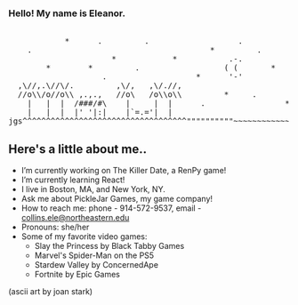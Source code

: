 ### Hello! My name is Eleanor.
<pre> 
            *      .         .                   .
    .                                      *         .         *
                      *            *           .-.
        *        *         .                  ( (       * 
                    .                   *      '-'
  ,\//,.\//\/.         ,\/,   ,\/.//,                       .
  //o\\/o//o\\ ,.,.,   //o\   /o\\o\\         *     .      
    |   |  |  /###/#\    |     |  |      .                 *
    |   |  |  |' '|:|    |`=.='|  |                      
jgs^^^^^^^^^^^^^^^^^^^^^^^^^^^^^^^^^^^""""""""""~~~~~~~~~~~~~~~~~~
</pre>

## Here's a little about me..
- I’m currently working on The Killer Date, a RenPy game!
- I’m currently learning React!
- I live in Boston, MA, and New York, NY.
- Ask me about PickleJar Games, my game company!
- How to reach me: phone - 914-572-9537, email - collins.ele@northeastern.edu
- Pronouns: she/her
- Some of my favorite video games:
    - Slay the Princess by Black Tabby Games
    - Marvel's Spider-Man on the PS5
    - Stardew Valley by ConcernedApe
    - Fortnite by Epic Games


(ascii art by joan stark)


